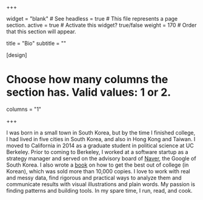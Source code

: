 +++

widget = "blank"  # See headless = true  # This file represents a page section.
active = true  # Activate this widget? true/false
weight = 170  # Order that this section will appear.

title = "Bio"
subtitle = ""

[design]
  # Choose how many columns the section has. Valid values: 1 or 2.
  columns = "1"

+++

I was born in a small town in South Korea, but by the time I finished college, I had lived in five cities in South Korea, and also in Hong Kong and Taiwan. I moved to California in 2014 as a graduate student in political science at UC Berkeley. Prior to coming to Berkeley, I worked at a software startup as a strategy manager and served on the advisory board of [Naver](https://en.wikipedia.org/wiki/Naver), the Google of South Korea. I also wrote a [book](https://book.naver.com/bookdb/book_detail.nhn?bid=7842009) on how to get the best out of college (in Korean), which was sold more than 10,000 copies. I love to work with real and messy data, find rigorous and practical ways to analyze them and communicate results with visual illustrations and plain words. My passion is finding patterns and building tools. In my spare time, I run, read, and cook.


